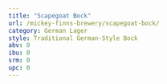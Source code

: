 ```yaml
---
title: "Scapegoat Bock"
url: /mickey-finns-brewery/scapegoat-bock/
category: German Lager
style: Traditional German-Style Bock
abv: 0
ibu: 0
srm: 0
upc: 0
---
```


